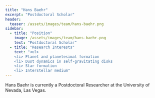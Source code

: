 ```yaml
---
title: "Hans Baehr"
excerpt: "Postdoctoral Scholar"
header:
  teaser: /assets/images/team/hans-baehr.png
sidebar:
  - title: "Position"
    image: /assets/images/team/hans-baehr.png
    text: "Postdoctoral Scholar"
  - title: "Research Interests"
    text: "<ul>
    <li> Planet and planetesimal formation
    <li> Dust dynamics in self-gravitating disks
    <li> Star formation
    <li> Interstellar medium"
---
```


Hans Baehr is currently a Postdoctoral Researcher at the University of Nevada, Las Vegas.
